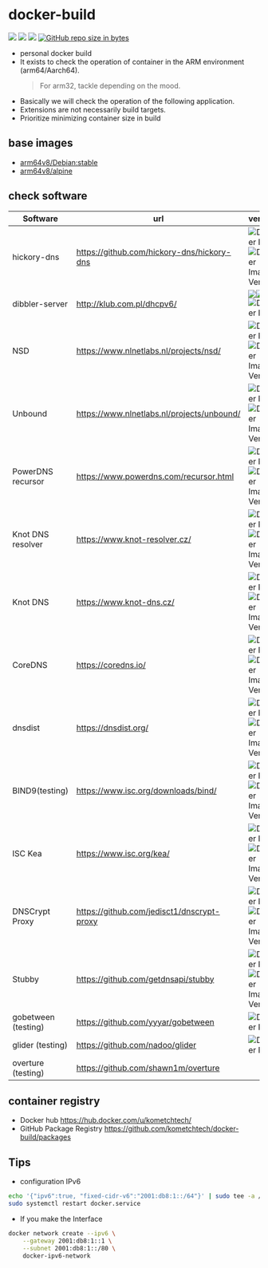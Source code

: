 # docker-build

![](https://img.shields.io/github/commit-activity/y/kometchtech/docker-build.svg?style=popout-square)
![](https://img.shields.io/github/last-commit/kometchtech/docker-build.svg?style=popout-square)
![](https://img.shields.io/github/repo-size/kometchtech/docker-build.svg?style=popout-square)
[![GitHub repo size in bytes](https://img.shields.io/github/repo-size/badges/shields.svg)](https://github.com/kometchtech/docker-build)

- personal docker build
- It exists to check the operation of container in the ARM environment (arm64/Aarch64).
  > For arm32, tackle depending on the mood.
- Basically we will check the operation of the following application.
- Extensions are not necessarily build targets.
- Prioritize minimizing container size in build

## base images

- [arm64v8/Debian:stable](https://hub.docker.com/r/arm64v8/debian/)
- [arm64v8/alpine](https://hub.docker.com/r/arm64v8/alpine/)

## check software

| Software                         | url    | version   | size   |
| -------------------------------- | ---|------------------------------------------------------ | --- |
| hickory-dns | <https://github.com/hickory-dns/hickory-dns> | ![Docker Pulls](https://img.shields.io/docker/pulls/kometchtech/hickory-dns)![Docker Image Version](https://img.shields.io/docker/v/kometchtech/hickory-dns)| ![Docker Image Size](https://img.shields.io/docker/image-size/kometchtech/hickory-dns) |
| dibbler-server                   | <http://klub.com.pl/dhcpv6/>                           | [![](https://images.microbadger.com/badges/version/kometchtech/dibbler-server.svg)](https://microbadger.com/images/kometchtech/dibbler-server "Get your own version badge on microbadger.com")[![](https://images.microbadger.com/badges/image/kometchtech/dibbler-server.svg)](https://microbadger.com/images/kometchtech/dibbler-server "Get your own image badge on microbadger.com")![Docker Pulls](https://img.shields.io/docker/pulls/kometchtech/dibbler-server?style=flat-square)  | |
| NSD                              | <https://www.nlnetlabs.nl/projects/nsd/>               | ![Docker Pulls](https://img.shields.io/docker/pulls/kometchtech/nsd) ![Docker Image Version](https://img.shields.io/docker/v/kometchtech/nsd)     | ![Docker Image Size](https://img.shields.io/docker/image-size/kometchtech/nsd) |
| Unbound                          | <https://www.nlnetlabs.nl/projects/unbound/>           | ![Docker Pulls](https://img.shields.io/docker/pulls/kometchtech/unbound) ![Docker Image Version](https://img.shields.io/docker/v/kometchtech/unbound)    | ![Docker Image Size](https://img.shields.io/docker/image-size/kometchtech/unbound)|
| PowerDNS recursor                | <https://www.powerdns.com/recursor.html>               | ![Docker Pulls](https://img.shields.io/docker/pulls/kometchtech/pdnsrec)![Docker Image Version](https://img.shields.io/docker/v/kometchtech/pdnsrec)    | ![Docker Image Size](https://img.shields.io/docker/image-size/kometchtech/pdnsrec)|
| Knot DNS resolver                | <https://www.knot-resolver.cz/>                        | ![Docker Pulls](https://img.shields.io/docker/pulls/kometchtech/kresd) ![Docker Image Version](https://img.shields.io/docker/v/kometchtech/kresd)| ![Docker Image Size](https://img.shields.io/docker/image-size/kometchtech/kresd) |
| Knot DNS                         | <https://www.knot-dns.cz/>                             | ![Docker Pulls](https://img.shields.io/docker/pulls/kometchtech/knot)  ![Docker Image Version](https://img.shields.io/docker/v/kometchtech/knot)  | ![Docker Image Size](https://img.shields.io/docker/image-size/kometchtech/knot) |
| CoreDNS                | <https://coredns.io/>                                  | ![Docker Pulls](https://img.shields.io/docker/pulls/kometchtech/coredns) ![Docker Image Version](https://img.shields.io/docker/v/kometchtech/coredns)| ![Docker Image Size](https://img.shields.io/docker/image-size/kometchtech/coredns)  |
| dnsdist                          | <https://dnsdist.org/>                                 | ![Docker Pulls](https://img.shields.io/docker/pulls/kometchtech/dnsdist) ![Docker Image Version](https://img.shields.io/docker/v/kometchtech/dnsdist)   | ![Docker Image Size](https://img.shields.io/docker/image-size/kometchtech/dnsdist) |
| BIND9(testing)               | <https://www.isc.org/downloads/bind/>                  | ![Docker Pulls](https://img.shields.io/docker/pulls/kometchtech/bind) ![Docker Image Version](https://img.shields.io/docker/v/kometchtech/bind)                 | ![Docker Image Size](https://img.shields.io/docker/image-size/kometchtech/bind)  |
| ISC Kea | <https://www.isc.org/kea/> | ![Docker Pulls](https://img.shields.io/docker/pulls/kometchtech/kea) ![Docker Image Version](https://img.shields.io/docker/v/kometchtech/kea)| ![Docker Image Size](https://img.shields.io/docker/image-size/kometchtech/kea) |
| DNSCrypt Proxy                   | <https://github.com/jedisct1/dnscrypt-proxy>           | ![Docker Pulls](https://img.shields.io/docker/pulls/kometchtech/dnscrypt-proxy) ![Docker Image Version](https://img.shields.io/docker/v/kometchtech/dnscrypt-proxy)    | ![Docker Image Size](https://img.shields.io/docker/image-size/kometchtech/dnscrypt-proxy)|
| Stubby                           | <https://github.com/getdnsapi/stubby>                  | ![Docker Pulls](https://img.shields.io/docker/pulls/kometchtech/stubby) ![Docker Image Version](https://img.shields.io/docker/v/kometchtech/stubby)               | ![Docker Image Size](https://img.shields.io/docker/image-size/kometchtech/stubby)|
| gobetween (testing)                       | <https://github.com/yyyar/gobetween>                   | ![Docker Pulls](https://img.shields.io/docker/pulls/kometchtech/gobetween?style=flat-square)        | |
| glider (testing)                          | <https://github.com/nadoo/glider>                      | ![Docker Pulls](https://img.shields.io/docker/pulls/kometchtech/glider?style=flat-square)               | |
| overture (testing) | <https://github.com/shawn1m/overture> | | |


## container registry

- Docker hub <https://hub.docker.com/u/kometchtech/>
- GitHub Package Registry <https://github.com/kometchtech/docker-build/packages>


## Tips

- configuration IPv6

```bash
echo '{"ipv6":true, "fixed-cidr-v6":"2001:db8:1::/64"}' | sudo tee -a /etc/docker/daemon.json
sudo systemctl restart docker.service
```

- If you make the Interface

```bash
docker network create --ipv6 \
    --gateway 2001:db8:1::1 \
    --subnet 2001:db8:1::/80 \
    docker-ipv6-network
```


